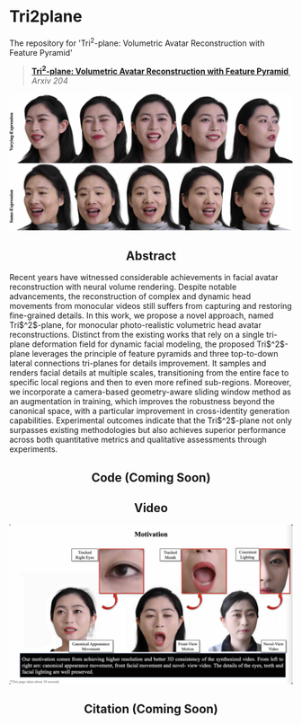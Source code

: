 # Tri2plane
The repository for 'Tri<sup>2</sup>-plane: Volumetric Avatar Reconstruction with Feature Pyramid'
> [**Tri<sup>2</sup>-plane: Volumetric Avatar Reconstruction with Feature Pyramid**]([https://arxiv.org/submit/5353524]),  
> *Arxiv 204*


<div align="center">
<!--   <a href="https://github.com/Songluchuan/Tri2plane" target="_blank"> -->
    <img src="media/Teaser.jpg" alt="" width="1120" style="height: auto;" />
  </a>
</div>

<h2 align="center">Abstract</h2>
Recent years have witnessed considerable achievements in facial avatar reconstruction with neural volume rendering. Despite notable advancements, the reconstruction of complex and dynamic head movements from monocular videos still suffers from capturing and restoring fine-grained details. In this work, we propose a novel approach, named Tri$^2$-plane, for monocular photo-realistic volumetric head avatar reconstructions. Distinct from the existing works that rely on a single tri-plane deformation field for dynamic facial modeling, the proposed Tri$^2$-plane leverages the principle of feature pyramids and three top-to-down lateral connections tri-planes for details improvement. It samples and renders facial details at multiple scales, transitioning from the entire face to specific local regions and then to even more refined sub-regions. Moreover, we incorporate a camera-based geometry-aware sliding window method as an augmentation in training, which improves the robustness beyond the canonical space, with a particular improvement in cross-identity generation capabilities. Experimental outcomes indicate that the Tri$^2$-plane not only surpasses existing methodologies but also achieves superior performance across both quantitative metrics and qualitative assessments through experiments. 


<h2 align="center">Code (Coming Soon)</h2>


<h2 align="center">Video</h2>
<div align="center">
  <a href="https://github.com/Songluchuan/Tri2plane" target="_blank">
    <img src="media/video.jpg" alt="youtube video" width="1120" style="height: auto;" />
  </a>
</div>



<h2 align="center">Citation (Coming Soon)</h2>

